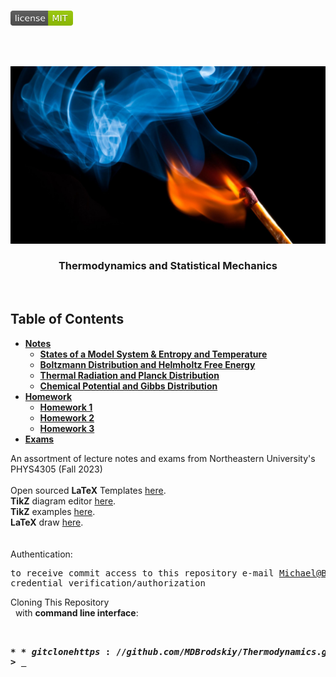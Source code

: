 <!-- PROJECT LOGO -->
<br />
<p align="left">
  <a href="https://github.com/MDBrodskiy/Thermodynamics/tree/master/LICENSE">
    <img src="images/LicenseImage.svg" alt="license" width="100" height="24"></a>
</p>
<br/>
<br/>

<!-- BACKGROUND & TITLE -->
<p align="center">
  <a href="https://github.com/MDBrodskiy/Thermodynamics">
    <img src="images/background.png" alt="background">
  </a>
  <h3 align="center">Thermodynamics and Statistical Mechanics</h3>
<br />
</p>

<!-- TABLE OF CONTENTS -->
## Table of Contents

* [**Notes**](https://github.com/MDBrodskiy/Thermodynamics/tree/master/Notes/)
  * [**States of a Model System & Entropy and Temperature**](https://github.com/MDBrodskiy/Thermodynamics/tree/master/Notes/Section1.pdf)
  * [**Boltzmann Distribution and Helmholtz Free Energy**](https://github.com/MDBrodskiy/Thermodynamics/tree/master/Notes/Section2.pdf)
  * [**Thermal Radiation and Planck Distribution**](https://github.com/MDBrodskiy/Thermodynamics/tree/master/Notes/Section3.pdf)
  * [**Chemical Potential and Gibbs Distribution**](https://github.com/MDBrodskiy/Thermodynamics/tree/master/Notes/Section3.pdf)
* [**Homework**](https://github.com/MDBrodskiy/Thermodynamics/tree/master/Homework/)
  * [**Homework 1**](https://github.com/MDBrodskiy/Thermodynamics/tree/master/Homework/Homework1.pdf)
  * [**Homework 2**](https://github.com/MDBrodskiy/Thermodynamics/tree/master/Homework/Homework2.pdf)
  * [**Homework 3**](https://github.com/MDBrodskiy/Thermodynamics/tree/master/Homework/Homework3.pdf)
* [**Exams**](https://github.com/MDBrodskiy/Thermodynamics/tree/master/Exams/)

<!--
  * [**Chapter 1**](#Notes/Chapter\ 1)
* [**Exams**](#Exams)
* [**Projects**](#Projects)
-->


An assortment of lecture notes and exams from Northeastern University's PHYS4305 (Fall 2023)
<br/> <br/> 
Open sourced **LaTeX** Templates [here](https://www.latextemplates.com/).
<br/>
**TikZ** diagram editor [here](https://www.mathcha.io/editor).
<br/>
**TikZ** examples [here](https://www.texample.net/tikz/example).
<br/>
**LaTeX** draw [here](https://www.latexdraw.com/).
<br/> <br/> <br/>
Authentication:   
    <pre>to receive commit access to this repository e-mail Michael@Brodskiy.com for credential verification/authorization</pre>

Cloning This Repository
</br>&nbsp;&nbsp;with **command line interface**:
    <pre>    
    **$** git clone https://github.com/MDBrodskiy/Thermodynamics.git    
    **$** **>**  **_**
    </pre>

